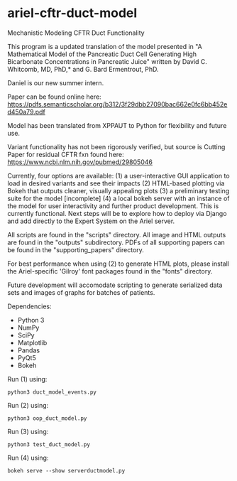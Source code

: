 # ariel-cftr-duct-model
Mechanistic Modeling CFTR Duct Functionality

This program is a updated translation of the model presented in "A Mathematical Model of the Pancreatic Duct Cell Generating High Bicarbonate Concentrations in Pancreatic Juice" written by David C. Whitcomb, MD, PhD,* and G. Bard Ermentrout, PhD.

Daniel is our new summer intern.

Paper can be found online here: https://pdfs.semanticscholar.org/b312/3f29dbb27090bac662e0fc6bb452ed450a79.pdf

Model has been translated from XPPAUT to Python for flexibility and future use.

Variant functionality has not been rigorously verified, but source is Cutting Paper for residual CFTR fxn found here: https://www.ncbi.nlm.nih.gov/pubmed/29805046

Currently, four options are available:
(1) a user-interactive GUI application to load in desired variants and see their impacts
(2) HTML-based plotting via Bokeh that outputs cleaner, visually appealing plots
(3) a preliminary testing suite for the model [incomplete]
(4) a local bokeh server with an instance of the model for user interactivity and further product development. This is currently functional. Next steps will be to explore how to deploy via Django and add directly to the Expert System on the Ariel server.

All scripts are found in the "scripts" directory.
All image and HTML outputs are found in the "outputs" subdirectory.
PDFs of all supporting papers can be found in the "supporting_papers" directory.

For best performance when using (2) to generate HTML plots, please install the Ariel-specific 'Gilroy' font packages found in the "fonts" directory.

Future development will accomodate scripting to generate serialized data sets and images of graphs for batches of patients.

Dependencies:
* Python 3
* NumPy
* SciPy
* Matplotlib
* Pandas
* PyQt5
* Bokeh

Run (1) using:
```
python3 duct_model_events.py
```

Run (2) using:
```
python3 oop_duct_model.py
```

Run (3) using:
```
python3 test_duct_model.py
```

Run (4) using:
```
bokeh serve --show serverductmodel.py
```
